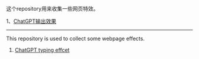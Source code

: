 这个repository用来收集一些网页特效。

1、<a href ="https://azhu021.github.io/web-front-end-gallery/01.chatgpt-typing-effect.html" target="_blank">ChatGPT输出效果</a>
<br>
<hr>
This repository is used to collect some webpage effects.

1. <a href ="https://azhu021.github.io/web-front-end-gallery/01.chatgpt-typing-effect.html" target="_blank">ChatGPT typing effcet</a>
